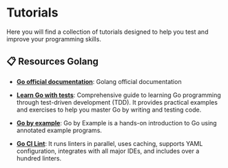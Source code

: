 # Tutorials

Here you will find a collection of tutorials designed to help you test and improve your programming skills. 

## 📋 Resources Golang

- **[Go official documentation](https://go.dev/)**: Golang official documentation

- **[Learn Go with tests](https://quii.gitbook.io/learn-go-with-tests)**: Comprehensive guide to learning Go programming through test-driven development (TDD). It provides practical examples and exercises to help you master Go by writing and testing code.

- **[Go by example](https://gobyexample.com/)**: Go by Example is a hands-on introduction to Go using annotated example programs.

- **[Go CI Lint](https://golangci-lint.run/)**: It runs linters in parallel, uses caching, supports YAML configuration, integrates with all major IDEs, and includes over a hundred linters.